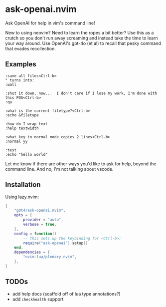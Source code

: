 # ask-openai.nvim

Ask OpenAI for help in vim's command line!

New to using neovim? Need to learn the ropes a bit better? Use this as a crutch so you don't run away screaming and instead take the time to learn your way around. Use OpenAI's gpt-4o (et al) to recall that pesky command that evades recollection.

## Examples

```vim
:save all files<Ctrl-b>
" turns into:
:wall

:shut it down, now...  I don't care if I lose my work, I'm done with this POS<Ctrl-b>
:qa

:what is the current filetype?<Ctrl-b>
:echo &filetype

:how do I wrap text
:help textwidth

:what key in normal mode copies 2 lines<Ctrl-b>
:normal yy

:test
:echo "hello world"

```

Let me know if there are other ways you'd like to ask for help, beyond the command line. And no, I'm not talking about vscode.

## Installation

Using lazy.nvim:

```lua
{
    "g0t4/ask-openai.nvim",
    opts = {
        provider = "auto",
        verbose = true,
    },
    config = function()
        -- this sets up the keybinding for <Ctrl-b>:
        require("ask-openai").setup()
    end,
    dependencies = {
        "nvim-lua/plenary.nvim",
    },
}
```

## TODOs

- add help docs (scaffold off of lua type annotations?)
- add `checkhealth` support
